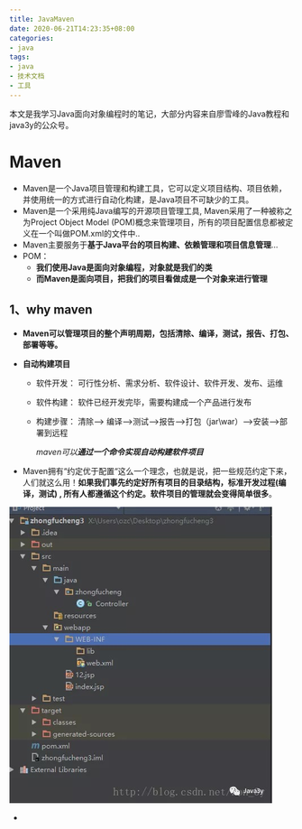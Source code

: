 ```yaml
---
title: JavaMaven
date: 2020-06-21T14:23:35+08:00
categories:
- java
tags:
- java
- 技术文档
- 工具
---
```

本文是我学习Java面向对象编程时的笔记，大部分内容来自廖雪峰的Java教程和java3y的公众号。

<!-- more -->

# Maven

- Maven是一个Java项目管理和构建工具，它可以定义项目结构、项目依赖，并使用统一的方式进行自动化构建，是Java项目不可缺少的工具。
- Maven是一个采用纯Java编写的开源项目管理工具, Maven采用了一种被称之为Project Object Model (POM)概念来管理项目，所有的项目配置信息都被定义在一个叫做POM.xml的文件中..
- Maven主要服务于**基于Java平台的项目构建、依赖管理和项目信息管理**…
- POM：
  - **我们使用Java是面向对象编程，对象就是我们的类**
  - **而Maven是面向项目，把我们的项目看做成是一个对象来进行管理**

## 1、why maven

- **Maven可以管理项目的整个声明周期，包括清除、编译，测试，报告、打包、部署等等。**

- **自动构建项目**

  - 软件开发： 可行性分析、需求分析、软件设计、软件开发、发布、运维

  - 软件构建： 软件已经开发完毕，需要构建成一个产品进行发布
  - 构建步骤： 清除--> 编译-->测试-->报告-->打包（jar\war）-->安装-->部署到远程 

    *maven可以**通过一个命令实现自动构建软件项目***

- Maven拥有“约定优于配置“这么一个理念，也就是说，把一些规范约定下来，人们就这么用！**如果我们事先约定好所有项目的目录结构，标准开发过程(编译，测试) , 所有人都遵循这个约定。软件项目的管理就会变得简单很多**。

![20200616113717](JavaMaven/20200616113717.png)

- 


